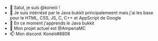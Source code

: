 - 👋 Salut, je suis @koneiii !
- 👀 Je suis intérrésé par le Java bukkit principalemeent mais j'ai les base pour le HTML, CSS, JS, C, C++ et AppScript de Google
- 🌱 En ce moment j'apprends le Java bukkit
- 💞️ Mon projet actuel est @AmperiaMC
- 📫 Mon discord: Koneiii#8808

